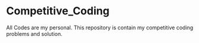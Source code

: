 # Competitive_Coding
All Codes are my personal. This repository is contain my competitive coding problems and solution.
